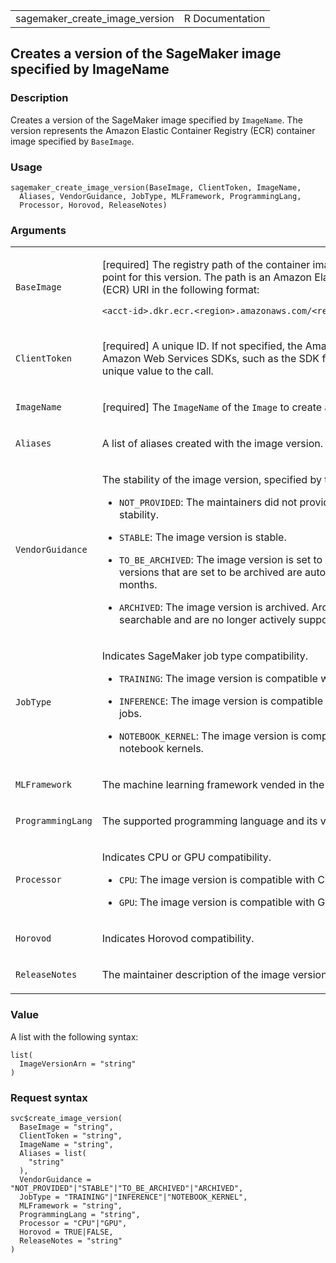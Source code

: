 <table style="width: 100%;">
<tbody>
<tr class="odd">
<td>sagemaker_create_image_version</td>
<td style="text-align: right;">R Documentation</td>
</tr>
</tbody>
</table>

## Creates a version of the SageMaker image specified by ImageName

### Description

Creates a version of the SageMaker image specified by `ImageName`. The
version represents the Amazon Elastic Container Registry (ECR) container
image specified by `BaseImage`.

### Usage

    sagemaker_create_image_version(BaseImage, ClientToken, ImageName,
      Aliases, VendorGuidance, JobType, MLFramework, ProgrammingLang,
      Processor, Horovod, ReleaseNotes)

### Arguments

<table>
<colgroup>
<col style="width: 35%" />
<col style="width: 65%" />
</colgroup>
<tbody>
<tr class="odd">
<td><code
id="sagemaker_create_image_version_:_BaseImage">BaseImage</code></td>
<td><p>[required] The registry path of the container image to use as the
starting point for this version. The path is an Amazon Elastic Container
Registry (ECR) URI in the following format:</p>
<p><code
style="white-space: pre;">⁠&lt;acct-id&gt;.dkr.ecr.&lt;region&gt;.amazonaws.com/&lt;repo-name[:tag] or [@digest]&gt;⁠</code></p></td>
</tr>
<tr class="even">
<td><code
id="sagemaker_create_image_version_:_ClientToken">ClientToken</code></td>
<td><p>[required] A unique ID. If not specified, the Amazon Web Services
CLI and Amazon Web Services SDKs, such as the SDK for Python (Boto3),
add a unique value to the call.</p></td>
</tr>
<tr class="odd">
<td><code
id="sagemaker_create_image_version_:_ImageName">ImageName</code></td>
<td><p>[required] The <code>ImageName</code> of the <code>Image</code>
to create a version of.</p></td>
</tr>
<tr class="even">
<td><code
id="sagemaker_create_image_version_:_Aliases">Aliases</code></td>
<td><p>A list of aliases created with the image version.</p></td>
</tr>
<tr class="odd">
<td><code
id="sagemaker_create_image_version_:_VendorGuidance">VendorGuidance</code></td>
<td><p>The stability of the image version, specified by the
maintainer.</p>
<ul>
<li><p><code>NOT_PROVIDED</code>: The maintainers did not provide a
status for image version stability.</p></li>
<li><p><code>STABLE</code>: The image version is stable.</p></li>
<li><p><code>TO_BE_ARCHIVED</code>: The image version is set to be
archived. Custom image versions that are set to be archived are
automatically archived after three months.</p></li>
<li><p><code>ARCHIVED</code>: The image version is archived. Archived
image versions are not searchable and are no longer actively
supported.</p></li>
</ul></td>
</tr>
<tr class="even">
<td><code
id="sagemaker_create_image_version_:_JobType">JobType</code></td>
<td><p>Indicates SageMaker job type compatibility.</p>
<ul>
<li><p><code>TRAINING</code>: The image version is compatible with
SageMaker training jobs.</p></li>
<li><p><code>INFERENCE</code>: The image version is compatible with
SageMaker inference jobs.</p></li>
<li><p><code>NOTEBOOK_KERNEL</code>: The image version is compatible
with SageMaker notebook kernels.</p></li>
</ul></td>
</tr>
<tr class="odd">
<td><code
id="sagemaker_create_image_version_:_MLFramework">MLFramework</code></td>
<td><p>The machine learning framework vended in the image
version.</p></td>
</tr>
<tr class="even">
<td><code
id="sagemaker_create_image_version_:_ProgrammingLang">ProgrammingLang</code></td>
<td><p>The supported programming language and its version.</p></td>
</tr>
<tr class="odd">
<td><code
id="sagemaker_create_image_version_:_Processor">Processor</code></td>
<td><p>Indicates CPU or GPU compatibility.</p>
<ul>
<li><p><code>CPU</code>: The image version is compatible with
CPU.</p></li>
<li><p><code>GPU</code>: The image version is compatible with
GPU.</p></li>
</ul></td>
</tr>
<tr class="even">
<td><code
id="sagemaker_create_image_version_:_Horovod">Horovod</code></td>
<td><p>Indicates Horovod compatibility.</p></td>
</tr>
<tr class="odd">
<td><code
id="sagemaker_create_image_version_:_ReleaseNotes">ReleaseNotes</code></td>
<td><p>The maintainer description of the image version.</p></td>
</tr>
</tbody>
</table>

### Value

A list with the following syntax:

    list(
      ImageVersionArn = "string"
    )

### Request syntax

    svc$create_image_version(
      BaseImage = "string",
      ClientToken = "string",
      ImageName = "string",
      Aliases = list(
        "string"
      ),
      VendorGuidance = "NOT_PROVIDED"|"STABLE"|"TO_BE_ARCHIVED"|"ARCHIVED",
      JobType = "TRAINING"|"INFERENCE"|"NOTEBOOK_KERNEL",
      MLFramework = "string",
      ProgrammingLang = "string",
      Processor = "CPU"|"GPU",
      Horovod = TRUE|FALSE,
      ReleaseNotes = "string"
    )
